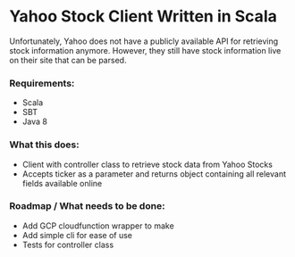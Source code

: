 # Yahoo Stock Client Written in Scala

Unfortunately, Yahoo does not have a publicly available API for 
retrieving stock information anymore. However, they still have
stock information live on their site that can be parsed.

### Requirements:
- Scala
- SBT
- Java 8

### What this does:
- Client with controller class to retrieve stock data from Yahoo Stocks
- Accepts ticker as a parameter and returns object containing all relevant fields available online

### Roadmap / What needs to be done:
- Add GCP cloudfunction wrapper to make
- Add simple cli for ease of use
- Tests for controller class
